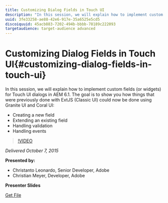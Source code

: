 ```yaml
---
title: Customizing Dialog Fields in Touch UI
description: "In this session, we will explain how to implement custom fields (or widgets) for Touch UI dialogs in AEM 6.1. The goal is to show you how things that were previously done with ExtJS (Classic UI) could now be done using Granite UI and Coral UI: Creating a new field | Extending an existing field | Handling validation | Handling events"
uuid: 3fe33258-ae88-42e6-917e-35a6525e5cd5
discoiquuid: 45acb883-7202-494b-bbbb-78189c222093
targetaudience: target-audience advanced
---
```


# Customizing Dialog Fields in Touch UI{#customizing-dialog-fields-in-touch-ui}

In this session, we will explain how to implement custom fields (or widgets) for Touch UI dialogs in AEM 6.1. The goal is to show you how things that were previously done with ExtJS (Classic UI) could now be done using Granite UI and Coral UI:

* Creating a new field
* Extending an existing field
* Handling validation
* Handling events

>[!VIDEO](https://video.tv.adobe.com/v/19373/?quality=9)

*Delivered October 7, 2015*

**Presented by:**

* Christanto Leonardo, Senior Developer, Adobe
* Christian Meyer, Developer, Adobe

**Presenter Slides**

[Get File](assets/aem-gems-customizing-touch-ui-dialog-fields.pdf)
<!--
[Get back to the Overview](https://helpx.adobe.com/experience-manager/kt/eseminars/gems/aem-index.html)
-->
